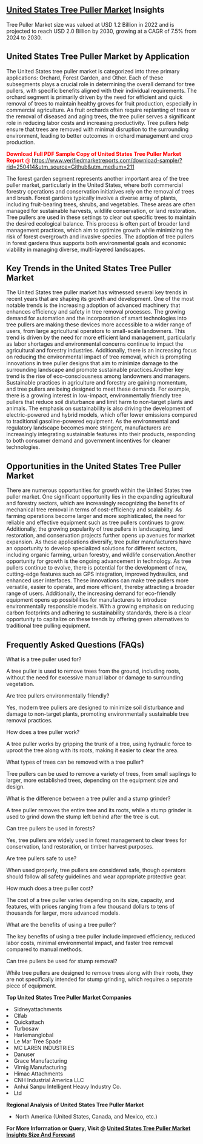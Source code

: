 <h2><a href="https://www.verifiedmarketreports.com/download-sample/?rid=250414&amp;utm_source=Github&amp;utm_medium=211" target="_blank">United States Tree Puller Market</a> Insights</h2><p>Tree Puller Market size was valued at USD 1.2 Billion in 2022 and is projected to reach USD 2.0 Billion by 2030, growing at a CAGR of 7.5% from 2024 to 2030.</p><p><h2>United States Tree Puller Market by Application</h2><p>The United States tree puller market is categorized into three primary applications: Orchard, Forest Garden, and Other. Each of these subsegments plays a crucial role in determining the overall demand for tree pullers, with specific benefits aligned with their individual requirements. The orchard segment is primarily driven by the need for efficient and quick removal of trees to maintain healthy groves for fruit production, especially in commercial agriculture. As fruit orchards often require replanting of trees or the removal of diseased and aging trees, the tree puller serves a significant role in reducing labor costs and increasing productivity. Tree pullers help ensure that trees are removed with minimal disruption to the surrounding environment, leading to better outcomes in orchard management and crop production. <p><span class=""><span style="color: #ff0000;"><strong>Download Full PDF Sample Copy of United States Tree Puller Market Report</strong> @ </span><a href="https://www.verifiedmarketreports.com/download-sample/?rid=250414&amp;utm_source=Github&amp;utm_medium=211" target="_blank">https://www.verifiedmarketreports.com/download-sample/?rid=250414&amp;utm_source=Github&amp;utm_medium=211</a></span></p>The forest garden segment represents another important area of the tree puller market, particularly in the United States, where both commercial forestry operations and conservation initiatives rely on the removal of trees and brush. Forest gardens typically involve a diverse array of plants, including fruit-bearing trees, shrubs, and vegetables. These areas are often managed for sustainable harvests, wildlife conservation, or land restoration. Tree pullers are used in these settings to clear out specific trees to maintain the desired ecological balance. This process is often part of broader land management practices, which aim to optimize growth while minimizing the risk of forest overgrowth and invasive species. The adoption of tree pullers in forest gardens thus supports both environmental goals and economic viability in managing diverse, multi-layered landscapes.<h2>Key Trends in the United States Tree Puller Market</h2><p>The United States tree puller market has witnessed several key trends in recent years that are shaping its growth and development. One of the most notable trends is the increasing adoption of advanced machinery that enhances efficiency and safety in tree removal processes. The growing demand for automation and the incorporation of smart technologies into tree pullers are making these devices more accessible to a wider range of users, from large agricultural operators to small-scale landowners. This trend is driven by the need for more efficient land management, particularly as labor shortages and environmental concerns continue to impact the agricultural and forestry industries. Additionally, there is an increasing focus on reducing the environmental impact of tree removal, which is prompting innovations in tree puller designs that aim to minimize damage to the surrounding landscape and promote sustainable practices.Another key trend is the rise of eco-consciousness among landowners and managers. Sustainable practices in agriculture and forestry are gaining momentum, and tree pullers are being designed to meet these demands. For example, there is a growing interest in low-impact, environmentally friendly tree pullers that reduce soil disturbance and limit harm to non-target plants and animals. The emphasis on sustainability is also driving the development of electric-powered and hybrid models, which offer lower emissions compared to traditional gasoline-powered equipment. As the environmental and regulatory landscape becomes more stringent, manufacturers are increasingly integrating sustainable features into their products, responding to both consumer demand and government incentives for cleaner technologies.<h2>Opportunities in the United States Tree Puller Market</h2><p>There are numerous opportunities for growth within the United States tree puller market. One significant opportunity lies in the expanding agricultural and forestry sectors, which are increasingly recognizing the benefits of mechanical tree removal in terms of cost-efficiency and scalability. As farming operations become larger and more sophisticated, the need for reliable and effective equipment such as tree pullers continues to grow. Additionally, the growing popularity of tree pullers in landscaping, land restoration, and conservation projects further opens up avenues for market expansion. As these applications diversify, tree puller manufacturers have an opportunity to develop specialized solutions for different sectors, including organic farming, urban forestry, and wildlife conservation.Another opportunity for growth is the ongoing advancement in technology. As tree pullers continue to evolve, there is potential for the development of new, cutting-edge features such as GPS integration, improved hydraulics, and enhanced user interfaces. These innovations can make tree pullers more versatile, easier to operate, and more efficient, thereby attracting a broader range of users. Additionally, the increasing demand for eco-friendly equipment opens up possibilities for manufacturers to introduce environmentally responsible models. With a growing emphasis on reducing carbon footprints and adhering to sustainability standards, there is a clear opportunity to capitalize on these trends by offering green alternatives to traditional tree pulling equipment.<h2>Frequently Asked Questions (FAQs)</h2><p>What is a tree puller used for?</p><p>A tree puller is used to remove trees from the ground, including roots, without the need for excessive manual labor or damage to surrounding vegetation.</p><p>Are tree pullers environmentally friendly?</p><p>Yes, modern tree pullers are designed to minimize soil disturbance and damage to non-target plants, promoting environmentally sustainable tree removal practices.</p><p>How does a tree puller work?</p><p>A tree puller works by gripping the trunk of a tree, using hydraulic force to uproot the tree along with its roots, making it easier to clear the area.</p><p>What types of trees can be removed with a tree puller?</p><p>Tree pullers can be used to remove a variety of trees, from small saplings to larger, more established trees, depending on the equipment size and design.</p><p>What is the difference between a tree puller and a stump grinder?</p><p>A tree puller removes the entire tree and its roots, while a stump grinder is used to grind down the stump left behind after the tree is cut.</p><p>Can tree pullers be used in forests?</p><p>Yes, tree pullers are widely used in forest management to clear trees for conservation, land restoration, or timber harvest purposes.</p><p>Are tree pullers safe to use?</p><p>When used properly, tree pullers are considered safe, though operators should follow all safety guidelines and wear appropriate protective gear.</p><p>How much does a tree puller cost?</p><p>The cost of a tree puller varies depending on its size, capacity, and features, with prices ranging from a few thousand dollars to tens of thousands for larger, more advanced models.</p><p>What are the benefits of using a tree puller?</p><p>The key benefits of using a tree puller include improved efficiency, reduced labor costs, minimal environmental impact, and faster tree removal compared to manual methods.</p><p>Can tree pullers be used for stump removal?</p><p>While tree pullers are designed to remove trees along with their roots, they are not specifically intended for stump grinding, which requires a separate piece of equipment.</p></p><p><strong>Top United States Tree Puller Market Companies</strong></p><div data-test-id=""><p><li>Sidneyattachments</li><li> Clfab</li><li> Quickattach</li><li> Turbosaw</li><li> Harlemanglobal</li><li> Le Mar Tree Spade</li><li> MC LAREN INDUSTRIES</li><li> Danuser</li><li> Grace Manufacturing</li><li> Virnig Manufacturing</li><li> Himac Attachments</li><li> CNH Industrial America LLC</li><li> Anhui Sanpu Intelligent Heavy Industry Co.</li><li> Ltd</li></p><div><strong>Regional Analysis of&nbsp;United States Tree Puller Market</strong></div><ul><li dir="ltr"><p dir="ltr">North America&nbsp;(United States, Canada, and Mexico, etc.)</p></li></ul><p><strong>For More Information or Query, Visit @&nbsp;</strong><strong><a href="https://www.verifiedmarketreports.com/product/tree-puller-market/?utm_source=Github&amp;utm_medium=211" target="_blank">United States Tree Puller Market Insights Size And Forecast</a></strong></p></div>
